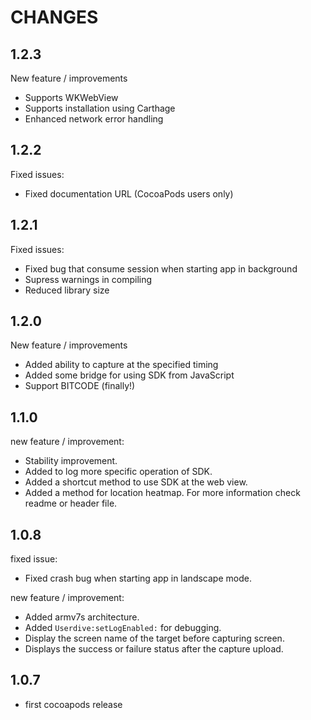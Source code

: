 # CHANGES

## 1.2.3

New feature / improvements

- Supports WKWebView
- Supports installation using Carthage
- Enhanced network error handling 

## 1.2.2

Fixed issues:

- Fixed documentation URL (CocoaPods users only)

## 1.2.1

Fixed issues:

- Fixed bug that consume session when starting app in background
- Supress warnings in compiling
- Reduced library size

## 1.2.0

New feature / improvements

- Added ability to capture at the specified timing
- Added some bridge for using SDK from JavaScript
- Support BITCODE (finally!)


## 1.1.0

new feature / improvement:

* Stability improvement.
* Added to log more specific operation of SDK.
* Added a shortcut method to use SDK at the web view.
* Added a method for location heatmap. For more information check readme or header file.


## 1.0.8

fixed issue:

* Fixed crash bug when starting app in landscape mode.

new feature / improvement:

* Added armv7s architecture.
* Added `Userdive:setLogEnabled:` for debugging.
* Display the screen name of the target before capturing screen.
* Displays the success or failure status after the capture upload.


## 1.0.7

* first cocoapods release
